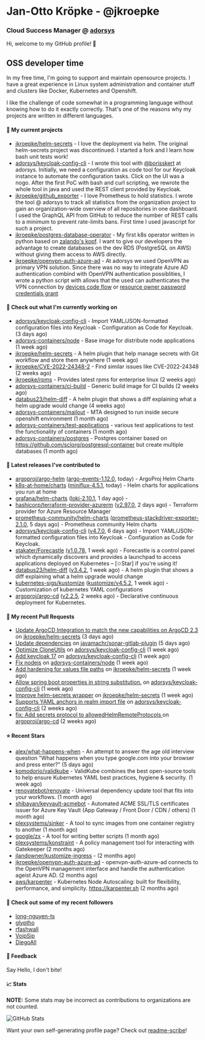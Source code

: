 # Jan-Otto Kröpke - @jkroepke
### Cloud Success Manager @ [adorsys](https://github.com/adorsys)

Hi, welcome to my GitHub profile! 👋

## OSS developer time
In my free time, I'm going to support and maintain opensource projects. I have a great experience in Linux system administration and container stuff and clusters like Docker, Kubernetes and Openshift.

I like the challenge of code somewhat in a programming language without knowing how to do it exactly correctly. That's one of the reasons why my projects are written in different languages.

#### 🌱 My current projects
- [jkroepke/helm-secrets](https://github.com/jkroepke/helm-secrets) - I love the deployment via helm. The original helm-secrets project was discontinued. I started a fork and I learn how bash unit tests work!
- [adorsys/keycloak-config-cli](https://github.com/adorsys/keycloak-config-cli) - I wrote this tool with [@borisskert](https://github.com/borisskert) at adorsys. Initially, we need a configuration as code tool for our Keycloak instance to automate the configuration tasks. Click on the UI was a nogo. After the first PoC with bash and curl scripting, we rewrote the whole tool in java and used the REST client provided by Keycloak.
- [jkroepke/github_exporter](https://github.com/jkroepke/github_exporter) - I love Prometheus to hold statistics. I wrote the tool @ adorsys to track all statistics from the organization project to gain an organization-wide overview of all repositories in one dashboard. I used the GraphQL API from GitHub to reduce the number of REST calls to a minimum to prevent rate-limits bans. First time I used javascript for such a project.
- [jkroepke/postgres-database-operator](https://github.com/jkroepke/postgres-database-operator) - My first k8s operator written in python based on [zalando's kopf](https://github.com/zalando-incubator/kopf). I want to give our developers the advantage to create databases on the dev RDS (PostgreSQL on AWS) without giving them access to AWS directly.
- [jkroepke/openvpn-auth-azure-ad](https://github.com/jkroepke/openvpn-auth-azure-ad) - At adorsys we used OpenVPN as primary VPN solution. Since there was no way to integrate Azure AD authentication combind with OpenVPN authentication possiblities, I wrote a python script with allows that the used can authenticates the VPN connection by [devices code flow](https://docs.microsoft.com/en-us/azure/active-directory/develop/v2-oauth2-device-code) or [resource owner password credentials grant](https://docs.microsoft.com/en-us/azure/active-directory/develop/v2-oauth-ropc)

#### 👷 Check out what I'm currently working on

- [adorsys/keycloak-config-cli](https://github.com/adorsys/keycloak-config-cli) - Import YAML/JSON-formatted configuration files into Keycloak - Configuration as Code for Keycloak. (3 days ago)
- [adorsys-containers/node](https://github.com/adorsys-containers/node) - Base image for distribute node applications (1 week ago)
- [jkroepke/helm-secrets](https://github.com/jkroepke/helm-secrets) - A helm plugin that help manage secrets with Git workflow and store them anywhere (1 week ago)
- [jkroepke/CVE-2022-24348-2](https://github.com/jkroepke/CVE-2022-24348-2) - Find similar issues like CVE-2022-24348 (2 weeks ago)
- [jkroepke/rpms](https://github.com/jkroepke/rpms) - Provides latest rpms for enterprise linux (2 weeks ago)
- [adorsys-containers/ci-build](https://github.com/adorsys-containers/ci-build) - Generic build image for CI builds (2 weeks ago)
- [databus23/helm-diff](https://github.com/databus23/helm-diff) - A helm plugin that shows a diff explaining what a helm upgrade would change (4 weeks ago)
- [adorsys-containers/mailout](https://github.com/adorsys-containers/mailout) - MTA designed to run inside secure openshift environment (1 month ago)
- [adorsys-containers/test-applications](https://github.com/adorsys-containers/test-applications) - various test applications to test the functionality of containers (1 month ago)
- [adorsys-containers/postgres](https://github.com/adorsys-containers/postgres) - Postgres container based on https://github.com/sclorg/postgresql-container but create multiple databases (1 month ago)

#### 🔭 Latest releases I've contributed to

- [argoproj/argo-helm](https://github.com/argoproj/argo-helm) ([argo-events-1.12.0](https://github.com/argoproj/argo-helm/releases/tag/argo-events-1.12.0), today) - ArgoProj Helm Charts
- [k8s-at-home/charts](https://github.com/k8s-at-home/charts) ([miniflux-4.5.1](https://github.com/k8s-at-home/charts/releases/tag/miniflux-4.5.1), today) - Helm charts for applications you run at home
- [grafana/helm-charts](https://github.com/grafana/helm-charts) ([loki-2.10.1](https://github.com/grafana/helm-charts/releases/tag/loki-2.10.1), 1 day ago) - 
- [hashicorp/terraform-provider-azurerm](https://github.com/hashicorp/terraform-provider-azurerm) ([v2.97.0](https://github.com/hashicorp/terraform-provider-azurerm/releases/tag/v2.97.0), 2 days ago) - Terraform provider for Azure Resource Manager
- [prometheus-community/helm-charts](https://github.com/prometheus-community/helm-charts) ([prometheus-stackdriver-exporter-2.1.0](https://github.com/prometheus-community/helm-charts/releases/tag/prometheus-stackdriver-exporter-2.1.0), 5 days ago) - Prometheus community Helm charts
- [adorsys/keycloak-config-cli](https://github.com/adorsys/keycloak-config-cli) ([v4.7.0](https://github.com/adorsys/keycloak-config-cli/releases/tag/v4.7.0), 6 days ago) - Import YAML/JSON-formatted configuration files into Keycloak - Configuration as Code for Keycloak.
- [stakater/Forecastle](https://github.com/stakater/Forecastle) ([v1.0.78](https://github.com/stakater/Forecastle/releases/tag/v1.0.78), 1 week ago) - Forecastle is a control panel which dynamically discovers and provides a launchpad to access applications deployed on Kubernetes  – [✩Star] if you&#39;re using it!
- [databus23/helm-diff](https://github.com/databus23/helm-diff) ([v3.4.2](https://github.com/databus23/helm-diff/releases/tag/v3.4.2), 1 week ago) - A helm plugin that shows a diff explaining what a helm upgrade would change
- [kubernetes-sigs/kustomize](https://github.com/kubernetes-sigs/kustomize) ([kustomize/v4.5.2](https://github.com/kubernetes-sigs/kustomize/releases/tag/kustomize%2Fv4.5.2), 1 week ago) - Customization of kubernetes YAML configurations
- [argoproj/argo-cd](https://github.com/argoproj/argo-cd) ([v2.2.5](https://github.com/argoproj/argo-cd/releases/tag/v2.2.5), 2 weeks ago) - Declarative continuous deployment for Kubernetes.

#### 🔨 My recent Pull Requests

- [Update ArgoCD Integration to match the new capabilities on ArgoCD 2.3](https://github.com/jkroepke/helm-secrets/pull/191) on [jkroepke/helm-secrets](https://github.com/jkroepke/helm-secrets) (3 days ago)
- [Update dependencies](https://github.com/javamachr/sonar-gitlab-plugin/pull/22) on [javamachr/sonar-gitlab-plugin](https://github.com/javamachr/sonar-gitlab-plugin) (5 days ago)
- [Optimize CloneUtils](https://github.com/adorsys/keycloak-config-cli/pull/638) on [adorsys/keycloak-config-cli](https://github.com/adorsys/keycloak-config-cli) (1 week ago)
- [Add keycloak 17](https://github.com/adorsys/keycloak-config-cli/pull/637) on [adorsys/keycloak-config-cli](https://github.com/adorsys/keycloak-config-cli) (1 week ago)
- [Fix nodejs](https://github.com/adorsys-containers/node/pull/7) on [adorsys-containers/node](https://github.com/adorsys-containers/node) (1 week ago)
- [Add hardening for values file paths](https://github.com/jkroepke/helm-secrets/pull/188) on [jkroepke/helm-secrets](https://github.com/jkroepke/helm-secrets) (1 week ago)
- [Allow spring boot properties in string substitution.](https://github.com/adorsys/keycloak-config-cli/pull/635) on [adorsys/keycloak-config-cli](https://github.com/adorsys/keycloak-config-cli) (1 week ago)
- [Improve helm-secrets wrapper](https://github.com/jkroepke/helm-secrets/pull/186) on [jkroepke/helm-secrets](https://github.com/jkroepke/helm-secrets) (1 week ago)
- [Supports YAML anchors in realm import file](https://github.com/adorsys/keycloak-config-cli/pull/633) on [adorsys/keycloak-config-cli](https://github.com/adorsys/keycloak-config-cli) (2 weeks ago)
- [fix: Add secrets protocol to allowedHelmRemoteProtocols ](https://github.com/argoproj/argo-cd/pull/8398) on [argoproj/argo-cd](https://github.com/argoproj/argo-cd) (2 weeks ago)

#### ⭐ Recent Stars

- [alex/what-happens-when](https://github.com/alex/what-happens-when) - An attempt to answer the age old interview question &#34;What happens when you type google.com into your browser and press enter?&#34; (5 days ago)
- [komodorio/validkube](https://github.com/komodorio/validkube) - ValidKube combines the best open-source tools to help ensure Kubernetes YAML best practices, hygiene &amp; security. (1 week ago)
- [renovatebot/renovate](https://github.com/renovatebot/renovate) - Universal dependency update tool that fits into your workflows. (1 month ago)
- [shibayan/keyvault-acmebot](https://github.com/shibayan/keyvault-acmebot) - Automated ACME SSL/TLS certificates issuer for Azure Key Vault (App Gateway / Front Door / CDN / others) (1 month ago)
- [plexsystems/sinker](https://github.com/plexsystems/sinker) - A tool to sync images from one container registry to another (1 month ago)
- [google/zx](https://github.com/google/zx) - A tool for writing better scripts (1 month ago)
- [plexsystems/konstraint](https://github.com/plexsystems/konstraint) - A policy management tool for interacting with Gatekeeper (2 months ago)
- [jlandowner/kustomize-ingress](https://github.com/jlandowner/kustomize-ingress) -  (2 months ago)
- [jkroepke/openvpn-auth-azure-ad](https://github.com/jkroepke/openvpn-auth-azure-ad) - openvpn-auth-azure-ad connects to the OpenVPN management interface and handle the authentication ageist Azure AD. (2 months ago)
- [aws/karpenter](https://github.com/aws/karpenter) - Kubernetes Node Autoscaling: built for flexibility, performance, and simplicity. https://karpenter.sh (2 months ago)

#### 👯 Check out some of my recent followers

- [long-nguyen-ts](https://github.com/long-nguyen-ts)
- [glyptho](https://github.com/glyptho)
- [rfashwall](https://github.com/rfashwall)
- [VoipSip](https://github.com/VoipSip)
- [DiegoAll](https://github.com/DiegoAll)

#### 💬 Feedback

Say Hello, I don't bite!

#### 📈 Stats

**NOTE:** Some stats may be incorrect as contributions to organizations
are not counted.

![GitHub Stats](https://github-readme-stats.vercel.app/api?username=jkroepke&count_private=false&theme=tokyonight&show_icons=true)

Want your own self-generating profile page? Check out [readme-scribe](https://github.com/muesli/readme-scribe)!
